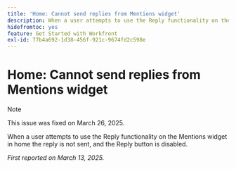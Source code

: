 ```yaml
---
title: 'Home: Cannot send replies from Mentions widget'
description: When a user attempts to use the Reply functionality on the Mentions widget in home the reply is not sent, and the Reply button is disabled.
hidefromtoc: yes
feature: Get Started with Workfront
exl-id: 77b4a692-1d38-456f-921c-9674fd2c598e
---
```

# Home: Cannot send replies from Mentions widget

>[!NOTE]
>
>This issue was fixed on March 26, 2025.

When a user attempts to use the Reply functionality on the Mentions widget in home the reply is not sent, and the Reply button is disabled.

_First reported on March 13, 2025._
